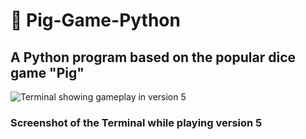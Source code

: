 # :pig: Pig-Game-Python
## A Python program based on the popular dice game "Pig"

![Terminal showing gameplay in version 5](/pig-game-python/images/v5_terminal.png)
### Screenshot of the Terminal while playing version 5